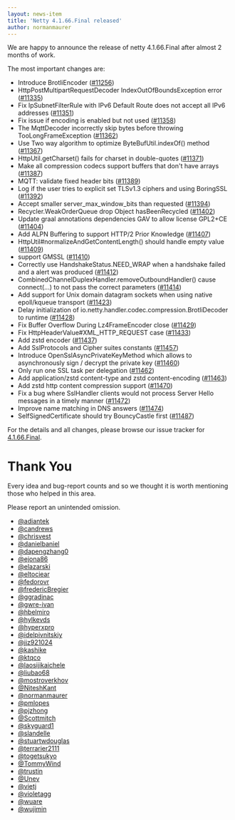 ```yaml
---
layout: news-item
title: 'Netty 4.1.66.Final released'
author: normanmaurer
---
```


We are happy to announce the release of netty 4.1.66.Final after almost 2 months of work. 

The most important changes are:

* Introduce BrotliEncoder ([#11256](https://github.com/netty/netty/pull/11256))
* HttpPostMultipartRequestDecoder IndexOutOfBoundsException error ([#11335](https://github.com/netty/netty/pull/11335))
* Fix IpSubnetFilterRule with IPv6 Default Route does not accept all IPv6 addresses ([#11351](https://github.com/netty/netty/pull/11351))
* Fix issue if encoding is enabled but not used ([#11358](https://github.com/netty/netty/pull/11358))
* The MqttDecoder incorrectly skip bytes before throwing TooLongFrameException ([#11362](https://github.com/netty/netty/pull/11362))
* Use Two way algorithm to optimize ByteBufUtil.indexOf() method ([#11367](https://github.com/netty/netty/pull/11367))
* HttpUtil.getCharset() fails for charset in double-quotes ([#11371](https://github.com/netty/netty/pull/11371))
* Make all compression codecs support buffers that don't have arrays ([#11387](https://github.com/netty/netty/pull/11387))
* MQTT: validate fixed header bits ([#11389](https://github.com/netty/netty/pull/11389))
* Log if the user tries to explicit set TLSv1.3 ciphers and using BoringSSL ([#11392](https://github.com/netty/netty/pull/11392))
* Accept smaller server_max_window_bits than requested ([#11394](https://github.com/netty/netty/pull/11394))
* Recycler.WeakOrderQueue drop Object hasBeenRecycled ([#11402](https://github.com/netty/netty/pull/11402))
* Update graal annotations dependencies GAV to allow license GPL2+CE ([#11404](https://github.com/netty/netty/pull/11404))
* Add ALPN Buffering to support HTTP/2 Prior Knowledge ([#11407](https://github.com/netty/netty/pull/11407))
* HttpUtil#normalizeAndGetContentLength() should handle empty value ([#11409](https://github.com/netty/netty/pull/11409))
* support GMSSL ([#11410](https://github.com/netty/netty/pull/11410))
* Correctly use HandshakeStatus.NEED_WRAP when a handshake failed and a alert was produced ([#11412](https://github.com/netty/netty/pull/11412))
* CombinedChannelDuplexHandler.removeOutboundHandler() cause connect(...) to not pass the correct parameters ([#11414](https://github.com/netty/netty/pull/11414))
* Add support for Unix domain datagram sockets when using native epoll/kqueue transport ([#11423](https://github.com/netty/netty/pull/11423))
* Delay initialization of io.netty.handler.codec.compression.BrotliDecoder to runtime ([#11428](https://github.com/netty/netty/pull/11428))
* Fix Buffer Overflow During Lz4FrameEncoder close ([#11429](https://github.com/netty/netty/pull/11429))
* Fix HttpHeaderValue#XML_HTTP_REQUEST case ([#11433](https://github.com/netty/netty/pull/11433))
* Add zstd encoder ([#11437](https://github.com/netty/netty/pull/11437))
* Add SslProtocols and Cipher suites constants ([#11457](https://github.com/netty/netty/pull/11457))
* Introduce OpenSslAsyncPrivateKeyMethod which allows to asynchronously sign / decrypt the private key ([#11460](https://github.com/netty/netty/pull/11460))
* Only run one SSL task per delegation ([#11462](https://github.com/netty/netty/pull/11462))
* Add application/zstd content-type and zstd content-encoding ([#11463](https://github.com/netty/netty/pull/11463))
* Add zstd http content compression support ([#11470](https://github.com/netty/netty/pull/11470))
* Fix a bug where SslHandler clients would not process Server Hello messages in a timely manner ([#11472](https://github.com/netty/netty/pull/11472))
* Improve name matching in DNS answers ([#11474](https://github.com/netty/netty/pull/11474))
* SelfSignedCertificate should try BouncyCastle first ([#11487](https://github.com/netty/netty/pull/11487))

For the details and all changes, please browse our issue tracker for [4.1.66.Final](https://github.com/netty/netty/issues?page=1&q=is%3Aclosed+milestone%3A4.1.66.Final).

# Thank You

Every idea and bug-report counts and so we thought it is worth mentioning those who helped in this area.

Please report an unintended omission.

* [@adiantek](https://github.com/adiantek) 
* [@candrews](https://github.com/candrews) 
* [@chrisvest](https://github.com/chrisvest) 
* [@danielbaniel](https://github.com/danielbaniel) 
* [@dapengzhang0](https://github.com/dapengzhang0) 
* [@ejona86](https://github.com/ejona86) 
* [@elazarski](https://github.com/elazarski)
* [@eltociear](https://github.com/eltociear)
* [@fedorovr](https://github.com/fedorovr) 
* [@fredericBregier](https://github.com/fredericBregier) 
* [@ggradinac](https://github.com/gradinac) 
* [@gwre-ivan](https://github.com/gwre-ivan) 
* [@hbelmiro](https://github.com/hbelmiro) 
* [@hylkevds](https://github.com/hylkevds) 
* [@hyperxpro](https://github.com/hyperxpron) 
* [@idelpivnitskiy](https://github.com/idelpivnitskiy) 
* [@jjz921024](https://github.com/jjz921024) 
* [@kashike](https://github.com/kashike) 
* [@ktqco](https://github.com/ktqco) 
* [@laosijikaichele](https://github.com/laosijikaichele) 
* [@liubao68](https://github.com/liubao68) 
* [@mostroverkhov](https://github.com/mostroverkhov)
* [@NiteshKant](https://github.com/NiteshKant)
* [@normanmaurer](https://github.com/normanmaurer)
* [@pmlopes](https://github.com/pmlopes)
* [@pjzhong](https://github.com/pjzhong)
* [@Scottmitch](https://github.com/Scottmitch)
* [@skyguard1](https://github.com/skyguard1)
* [@slandelle](https://github.com/slandelle)
* [@stuartwdouglas](https://github.com/stuartwdouglas)
* [@terrarier2111](https://github.com/terrarier2111)
* [@togetsukyo](https://github.com/togetsukyo)
* [@TommyWind](https://github.com/TommyWind)
* [@trustin](https://github.com/trustin)
* [@Unev](https://github.com/Unev) 
* [@vietj](https://github.com/vietj)
* [@violetagg](https://github.com/violetagg)
* [@wuare](https://github.com/wuare)
* [@wujimin](https://github.com/wujimin)
 

 